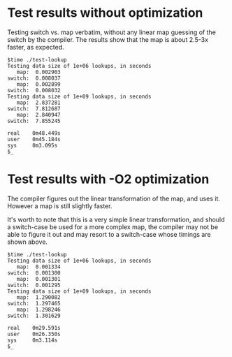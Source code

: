 # Test results without optimization
Testing switch vs. map verbatim, without
any linear map guessing of the switch by the compiler.
The results show that the map is about 2.5-3x faster,
as expected.
```
$time ./test-lookup
Testing data size of 1e+06 lookups, in seconds
   map:  0.002903
switch:  0.008037
   map:  0.002899
switch:  0.008032
Testing data size of 1e+09 lookups, in seconds
   map:  2.837281
switch:  7.812687
   map:  2.840947
switch:  7.855245

real    0m48.449s
user    0m45.184s
sys     0m3.095s
$_
```

# Test results with -O2 optimization
The compiler figures out the linear transformation
of the map, and uses it. However a map is still
slightly faster.

It's worth to note that this is a very simple linear
transformation, and should a switch-case be used
for a more complex map, the compiler may not be able
to figure it out and may resort to a switch-case
whose timings are shown above.
```
$time ./test-lookup
Testing data size of 1e+06 lookups, in seconds
   map:  0.001334
switch:  0.001300
   map:  0.001301
switch:  0.001295
Testing data size of 1e+09 lookups, in seconds
   map:  1.290082
switch:  1.297465
   map:  1.298246
switch:  1.301629

real    0m29.591s
user    0m26.350s
sys     0m3.114s
$_
```
